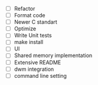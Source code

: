 - [ ] Refactor
- [ ] Format code
- [ ] Newer C standart
- [ ] Optimize
- [ ] Write Unit tests
- [ ] make install
- [ ] UI
- [ ] Shared memory implementation
- [ ] Extensive README
- [ ] dwm integration
- [ ] command line setting
